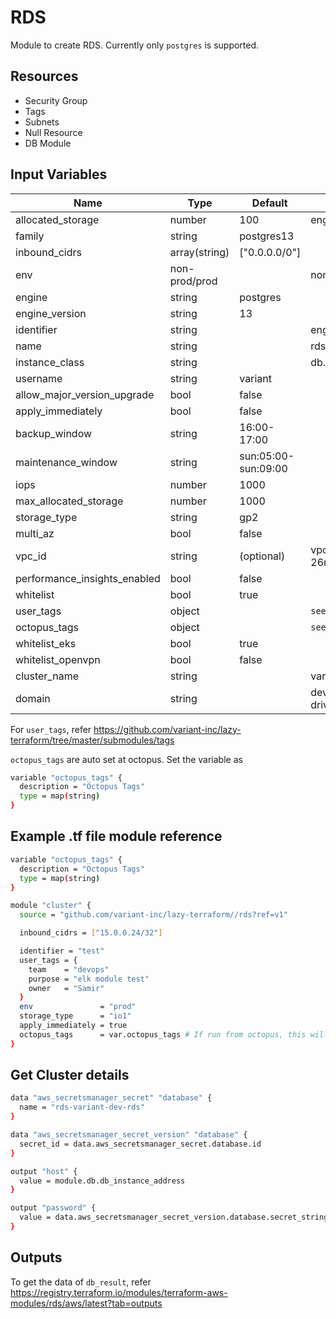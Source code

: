 # RDS

Module to create RDS. Currently only `postgres` is supported.

## Resources

- Security Group
- Tags
- Subnets
- Null Resource
- DB Module

## Input Variables

 | Name                         | Type          | Default             | Example              |
 | ---------------------------- | ------------- | ------------------- | -------------------- |
 | allocated_storage            | number        | 100                 | eng-cache            |
 | family                       | string        | postgres13          |                      |
 | inbound_cidrs                | array(string) | ["0.0.0.0/0"]       |                      |
 | env                          | non-prod/prod |                     | non-prod             |
 | engine                       | string        | postgres            |                      |
 | engine_version               | string        | 13                  |                      |
 | identifier                   | string        |                     | eng-rds              |
 | name                         | string        |                     | rds                  |
 | instance_class               | string        |                     | db.r6g.large         |
 | username                     | string        | variant             |                      |
 | allow_major_version_upgrade  | bool          | false               |                      |
 | apply_immediately            | bool          | false               |                      |
 | backup_window                | string        | 16:00-17:00         |                      |
 | maintenance_window           | string        | sun:05:00-sun:09:00 |                      |
 | iops                         | number        | 1000                |                      |
 | max_allocated_storage        | number        | 1000                |                      |
 | storage_type                 | string        | gp2                 |                      |
 | multi_az                     | bool          | false               |                      |
 | vpc_id                       | string        | (optional)          | vpc-26r9f023fh2f3    |
 | performance_insights_enabled | bool          | false               |                      |
 | whitelist                    | bool          | true                |                      |
 | user_tags                    | object        |                     | `see below`          |
 | octopus_tags                 | object        |                     | `see below`          |
 | whitelist_eks                | bool          | true                |                      |
 | whitelist_openvpn            | bool          | false               |                      |
 | cluster_name                 | string        |                     | variant-dev          |
 | domain                       | string        |                     | dev-drivevariant.com |

For `user_tags`, refer <https://github.com/variant-inc/lazy-terraform/tree/master/submodules/tags>

`octopus_tags` are auto set at octopus. Set the variable as

```bash
variable "octopus_tags" {
  description = "Octopus Tags"
  type = map(string)
}
```

## Example .tf file module reference

```bash
variable "octopus_tags" {
  description = "Octopus Tags"
  type = map(string)
}

module "cluster" {
  source = "github.com/variant-inc/lazy-terraform//rds?ref=v1"

  inbound_cidrs = ["15.0.0.24/32"]

  identifier = "test"
  user_tags = {
    team    = "devops"
    purpose = "elk module test"
    owner   = "Samir"
  }
  env               = "prod"
  storage_type      = "io1"
  apply_immediately = true
  octopus_tags      = var.octopus_tags # If run from octopus, this will be auto populated
}
```

## Get Cluster details

```bash
data "aws_secretsmanager_secret" "database" {
  name = "rds-variant-dev-rds"
}

data "aws_secretsmanager_secret_version" "database" {
  secret_id = data.aws_secretsmanager_secret.database.id
}

output "host" {
  value = module.db.db_instance_address
}

output "password" {
  value = data.aws_secretsmanager_secret_version.database.secret_string
}
```

## Outputs

To get the data of `db_result`, refer <https://registry.terraform.io/modules/terraform-aws-modules/rds/aws/latest?tab=outputs>
